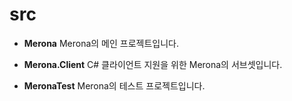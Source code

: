 src
====

* __Merona__
  Merona의 메인 프로젝트입니다.
  
* __Merona.Client__
  C# 클라이언트 지원을 위한 Merona의 서브셋입니다.
  
* __MeronaTest__
  Merona의 테스트 프로젝트입니다.
